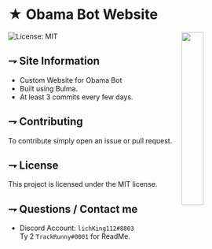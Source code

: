 <!-- MAIN TITLE -->
# ★ Obama Bot Website

<!-- PICTURE -->
<img align="right" src="https://cdn.discordapp.com/avatars/444463875908304901/85bd372928d86d65e41571cbb885956a.png?size=256" width=30%>

<!-- BADGES -->
![License: MIT](https://img.shields.io/badge/License-MIT-yellow.svg)

<!-- KEY INFORMATION HEADER -->
## ⇁ Site Information

* Custom Website for Obama Bot
* Built using Bulma.
* At least 3 commits every few days.

<!-- CONTRIBUTING HEADER -->
## ⇁ Contributing

To contribute simply open an issue or pull request.

<!-- LICENSE INFO -->
## ⇁ License

This project is licensed under the MIT license.

<!-- END OF README -->
## ⇁ Questions / Contact me

* Discord Account: `lichKing112#8803`<br/>
Ty 2 `TrackRunny#0001` for ReadMe.

